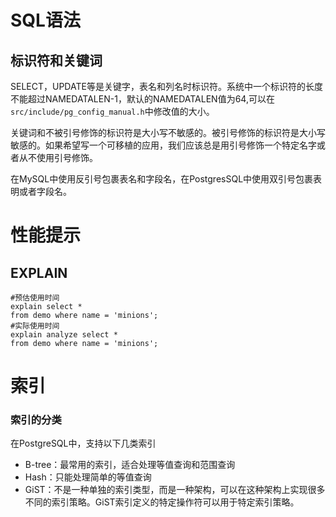 #  SQL语法

## 标识符和关键词

SELECT，UPDATE等是关键字，表名和列名时标识符。系统中一个标识符的长度不能超过NAMEDATALEN-1，默认的NAMEDATALEN值为64,可以在`src/include/pg_config_manual.h`中修改值的大小。

关键词和不被引号修饰的标识符是大小写不敏感的。被引号修饰的标识符是大小写敏感的。如果希望写一个可移植的应用，我们应该总是用引号修饰一个特定名字或者从不使用引号修饰。

在MySQL中使用反引号包裹表名和字段名，在PostgresSQL中使用双引号包裹表明或者字段名。

# 性能提示

## EXPLAIN

```
#预估使用时间
explain select *
from demo where name = 'minions';
#实际使用时间
explain analyze select *
from demo where name = 'minions';
```



# 索引

### 索引的分类

在PostgreSQL中，支持以下几类索引

- B-tree：最常用的索引，适合处理等值查询和范围查询
- Hash：只能处理简单的等值查询
- GiST：不是一种单独的索引类型，而是一种架构，可以在这种架构上实现很多不同的索引策略。GiST索引定义的特定操作符可以用于特定索引策略。